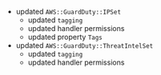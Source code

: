 - updated `AWS::GuardDuty::IPSet`
  - updated `tagging`
  - updated handler permissions
  - updated property `Tags`
- updated `AWS::GuardDuty::ThreatIntelSet`
  - updated `tagging`
  - updated handler permissions
